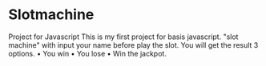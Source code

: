 # Slotmachine
Project for Javascript
This is my first project for basis javascript.
"slot machine" with input your name before play the slot.
You will get the result 3 options. • You win • You lose • Win the jackpot.
